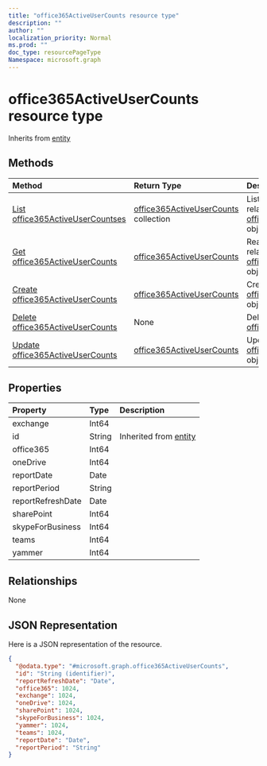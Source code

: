 ```yaml
---
title: "office365ActiveUserCounts resource type"
description: ""
author: ""
localization_priority: Normal
ms.prod: ""
doc_type: resourcePageType
Namespace: microsoft.graph
---
```



# office365ActiveUserCounts resource type




Inherits from [entity](../resources/entity.md)

## Methods
|Method|Return Type|Description|
|:---|:---|:---|
|[List office365ActiveUserCountses](../api/office365activeusercounts-list.md)|[office365ActiveUserCounts](../resources/office365ActiveUserCounts.md) collection|List properties and relationships of the [office365ActiveUserCounts](../resources/office365activeusercounts.md) objects.|
|[Get office365ActiveUserCounts](../api/office365activeusercounts-get.md)|[office365ActiveUserCounts](../resources/office365ActiveUserCounts.md)|Read properties and relationships of the [office365ActiveUserCounts](../resources/office365activeusercounts.md) object.|
|[Create office365ActiveUserCounts](../api/office365activeusercounts-create.md)|[office365ActiveUserCounts](../resources/office365ActiveUserCounts.md)|Create a new [office365ActiveUserCounts](../resources/office365activeusercounts.md) object.|
|[Delete office365ActiveUserCounts](../api/office365activeusercounts-delete.md)|None|Deletes a [office365ActiveUserCounts](../resources/office365activeusercounts.md).|
|[Update office365ActiveUserCounts](../api/office365activeusercounts-update.md)|[office365ActiveUserCounts](../resources/office365ActiveUserCounts.md)|Update the properties of a [office365ActiveUserCounts](../resources/office365activeusercounts.md) object.|

## Properties
|Property|Type|Description|
|:---|:---|:---|
|exchange|Int64||
|id|String| Inherited from [entity](../resources/entity.md)|
|office365|Int64||
|oneDrive|Int64||
|reportDate|Date||
|reportPeriod|String||
|reportRefreshDate|Date||
|sharePoint|Int64||
|skypeForBusiness|Int64||
|teams|Int64||
|yammer|Int64||

## Relationships
None

## JSON Representation
Here is a JSON representation of the resource.
<!-- {
  "blockType": "resource",
  "keyProperty": "id",
  "@odata.type": "microsoft.graph.office365ActiveUserCounts",
  "baseType": "microsoft.graph.entity",
  "openType": false
}
-->
``` json
{
  "@odata.type": "#microsoft.graph.office365ActiveUserCounts",
  "id": "String (identifier)",
  "reportRefreshDate": "Date",
  "office365": 1024,
  "exchange": 1024,
  "oneDrive": 1024,
  "sharePoint": 1024,
  "skypeForBusiness": 1024,
  "yammer": 1024,
  "teams": 1024,
  "reportDate": "Date",
  "reportPeriod": "String"
}
```

